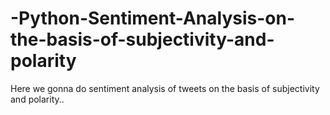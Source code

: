 # -Python-Sentiment-Analysis-on-the-basis-of-subjectivity-and-polarity
Here we gonna do sentiment analysis of tweets on the basis of subjectivity and polarity..

